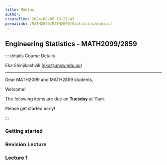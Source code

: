 ```yaml
---
title: Möbius
author:
createTime: 2024/08/05 19:27:43
permalink: /MATH2099/MATH2099/Statistics/mobius/
---
```


<script setup>
  import MobiusTitle from '@MobiusTitleCard';
</script>

## Engineering Statistics - MATH2099/2859

::: details Course Details

Eka Shinjikashvili (eka@unsw.edu.au)

  -------------------------------------------------------

Dear MATH2099 and MATH2859 students,

Welcome!

 

The following items are due on **Tuesday** at 11am.

Please get started early!

:::

<div class="how_qb">

### Getting started

<MobiusTitle title="Declaration - Must be completed first" src="Getting started/Declaration"/>

</div>

<div class="how_qb">

### Revision Lecture

 <MobiusTitle title="R.1 Definitions and notation" src="Revision Lecture/R.1 Definitions and notation" />
 
 <MobiusTitle title="R.2 Probability rules" src="Revision Lecture/R.2 Probability rules" />

 <MobiusTitle title="R.3 Equally likely outcomes" src="Revision Lecture/R.3 Equally likely outcomes" />

 <MobiusTitle title="R.4 Conditional probability" src="Revision Lecture/R.4 Conditional probability" />

 <MobiusTitle title="R.5 Conditional probability rules" src="Revision Lecture/R.5 Conditional probability rules" />

 <MobiusTitle title="R.6 Independence of two events" src="Revision Lecture/R.6 Independence of two events" />


<p>
 <MobiusTitle title="Revision Lecture Quiz" src="Revision Lecture/Revision Lecture Quiz" />
</p>

</div>

<div class="how_qb">

### Lecture 1

 <MobiusTitle title="1.1 What is statistics?" src="Lecture 1/1.1 What is statistics" />

 <MobiusTitle title="1.2 The statistical process" src="Lecture 1/1.2 The statistical process" />

 <MobiusTitle title="1.3 Populations and samples" src="Lecture 1/1.3 Populations and samples" />

 <MobiusTitle title="1.4 Random sampling" src="Lecture 1/1.4 Random sampling" />

 <MobiusTitle title="1.5 Two key considerations in data analysis" src="Lecture 1/1.5 Two key considerations in data analysis" />

 <MobiusTitle title="1.6 Descriptive statistics" src="Lecture 1/1.6 Descriptive statistics" />

  <MobiusTitle title="1.7 Graphical summaries" src="Lecture 1/1.7 Graphical summaries" />

  <MobiusTitle title="1.8 Numerical summaries" src="Lecture 1/1.8 Numerical summaries" />

<p>
  <MobiusTitle title="Lecture 1 Quiz" src="Lecture 1/Lecture 1 Quiz" />
</p>

</div>

